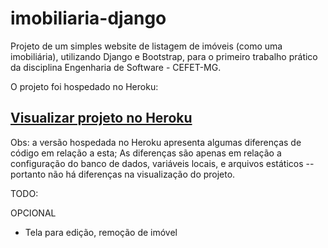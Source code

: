 # imobiliaria-django
Projeto de um simples website de listagem de imóveis (como uma imobiliária), utilizando Django e Bootstrap, para o primeiro trabalho prático da disciplina Engenharia de Software - CEFET-MG.

O projeto foi hospedado no Heroku:  
## [Visualizar projeto no Heroku](http://umlugar.herokuapp.com)

Obs: a versão hospedada no Heroku apresenta algumas diferenças de código em relação a esta; As diferenças são apenas em relação a configuração do banco de dados, variáveis locais, e arquivos estáticos  --
portanto não há diferenças na visualização do projeto.


TODO:

OPCIONAL
- Tela para edição, remoção de imóvel
